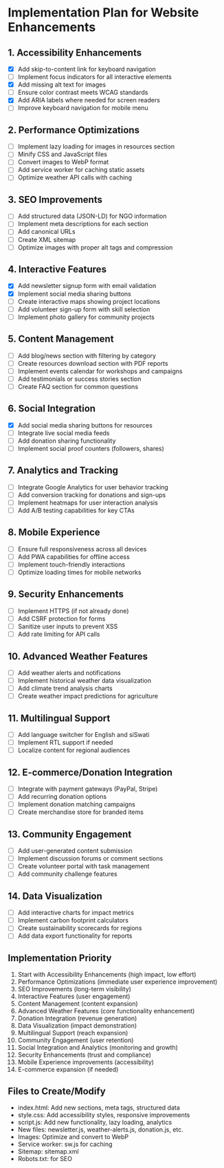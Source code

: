 # Implementation Plan for Website Enhancements

## 1. Accessibility Enhancements
- [x] Add skip-to-content link for keyboard navigation
- [ ] Implement focus indicators for all interactive elements
- [x] Add missing alt text for images
- [ ] Ensure color contrast meets WCAG standards
- [x] Add ARIA labels where needed for screen readers
- [ ] Improve keyboard navigation for mobile menu

## 2. Performance Optimizations
- [ ] Implement lazy loading for images in resources section
- [ ] Minify CSS and JavaScript files
- [ ] Convert images to WebP format
- [ ] Add service worker for caching static assets
- [ ] Optimize weather API calls with caching

## 3. SEO Improvements
- [ ] Add structured data (JSON-LD) for NGO information
- [ ] Implement meta descriptions for each section
- [ ] Add canonical URLs
- [ ] Create XML sitemap
- [ ] Optimize images with proper alt tags and compression

## 4. Interactive Features
- [x] Add newsletter signup form with email validation
- [x] Implement social media sharing buttons
- [ ] Create interactive maps showing project locations
- [ ] Add volunteer sign-up form with skill selection
- [ ] Implement photo gallery for community projects

## 5. Content Management
- [ ] Add blog/news section with filtering by category
- [ ] Create resources download section with PDF reports
- [ ] Implement events calendar for workshops and campaigns
- [ ] Add testimonials or success stories section
- [ ] Create FAQ section for common questions

## 6. Social Integration
- [x] Add social media sharing buttons for resources
- [ ] Integrate live social media feeds
- [ ] Add donation sharing functionality
- [ ] Implement social proof counters (followers, shares)

## 7. Analytics and Tracking
- [ ] Integrate Google Analytics for user behavior tracking
- [ ] Add conversion tracking for donations and sign-ups
- [ ] Implement heatmaps for user interaction analysis
- [ ] Add A/B testing capabilities for key CTAs

## 8. Mobile Experience
- [ ] Ensure full responsiveness across all devices
- [ ] Add PWA capabilities for offline access
- [ ] Implement touch-friendly interactions
- [ ] Optimize loading times for mobile networks

## 9. Security Enhancements
- [ ] Implement HTTPS (if not already done)
- [ ] Add CSRF protection for forms
- [ ] Sanitize user inputs to prevent XSS
- [ ] Add rate limiting for API calls

## 10. Advanced Weather Features
- [ ] Add weather alerts and notifications
- [ ] Implement historical weather data visualization
- [ ] Add climate trend analysis charts
- [ ] Create weather impact predictions for agriculture

## 11. Multilingual Support
- [ ] Add language switcher for English and siSwati
- [ ] Implement RTL support if needed
- [ ] Localize content for regional audiences

## 12. E-commerce/Donation Integration
- [ ] Integrate with payment gateways (PayPal, Stripe)
- [ ] Add recurring donation options
- [ ] Implement donation matching campaigns
- [ ] Create merchandise store for branded items

## 13. Community Engagement
- [ ] Add user-generated content submission
- [ ] Implement discussion forums or comment sections
- [ ] Create volunteer portal with task management
- [ ] Add community challenge features

## 14. Data Visualization
- [ ] Add interactive charts for impact metrics
- [ ] Implement carbon footprint calculators
- [ ] Create sustainability scorecards for regions
- [ ] Add data export functionality for reports

## Implementation Priority
1. Start with Accessibility Enhancements (high impact, low effort)
2. Performance Optimizations (immediate user experience improvement)
3. SEO Improvements (long-term visibility)
4. Interactive Features (user engagement)
5. Content Management (content expansion)
6. Advanced Weather Features (core functionality enhancement)
7. Donation Integration (revenue generation)
8. Data Visualization (impact demonstration)
9. Multilingual Support (reach expansion)
10. Community Engagement (user retention)
11. Social Integration and Analytics (monitoring and growth)
12. Security Enhancements (trust and compliance)
13. Mobile Experience improvements (accessibility)
14. E-commerce expansion (if needed)

## Files to Create/Modify
- index.html: Add new sections, meta tags, structured data
- style.css: Add accessibility styles, responsive improvements
- script.js: Add new functionality, lazy loading, analytics
- New files: newsletter.js, weather-alerts.js, donation.js, etc.
- Images: Optimize and convert to WebP
- Service worker: sw.js for caching
- Sitemap: sitemap.xml
- Robots.txt: for SEO
